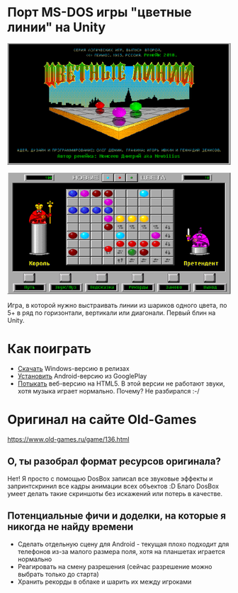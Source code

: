 # Порт MS-DOS игры "цветные линии" на Unity

![Заставка](ReadmePics/pic1_fixed.png)

![Игровой процесс](ReadmePics/pic2.png)

Игра, в которой нужно выстраивать линии из шариков одного цвета, по 5+ в ряд по горизонтали, вертикали или диагонали.
Первый блин на Unity.

# Как поиграть

* [Скачать](https://github.com/Newbilius/ColorLinesUnity/releases) Windows-версию в релизах
* [Установить](https://play.google.com/store/apps/details?id=com.newbilius.lines) Android-версию из GooglePlay
* [Потыкать](http://www.old-hard.ru/color_lines_unity/) веб-версию на HTML5. В этой версии не работают звуки, хотя музыка играет нормально. Почему? Не разбирался :-/

# Оригинал на сайте Old-Games
https://www.old-games.ru/game/136.html

## О, ты разобрал формат ресурсов оригинала?
Нет! Я просто с помощью DosBox записал все звуковые эффекты и запринтскринил все кадры анимации всех объектов :D Благо DosBox умеет делать такие скриншоты без искажений или потерь в качестве.

## Потенциальные фичи и доделки, на которые я никогда не найду времени

* Сделать отдельную сцену для Android - текущая плохо подходит для телефонов из-за малого размера поля, хотя на планшетах играется нормально
* Реагировать на смену разрешения (сейчас разрешение можно выбрать только до старта)
* Хранить рекорды в облаке и шарить их между игроками